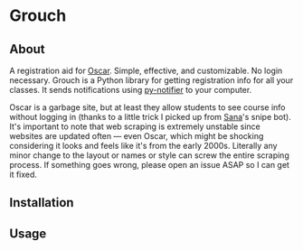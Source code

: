 # Grouch

## About

A registration aid for [Oscar](https://oscar.gatech.edu). Simple, effective, and customizable. No login necessary. Grouch is a Python library for getting registration info for all your classes. It sends notifications using [py-notifier](https://pypi.org/project/py-notifier/) to your computer.

Oscar is a garbage site, but at least they allow students to see course info without logging in (thanks to a little trick I picked up from [Sana](https://github.com/CrimsonMarten)'s snipe bot). It's important to note that web scraping is extremely unstable since websites are updated often &mdash; even Oscar, which might be shocking considering it looks and feels like it's from the early 2000s. Literally any minor change to the layout or names or style can screw the entire scraping process. If something goes wrong, please open an issue ASAP so I can get it fixed.

## Installation

## Usage
